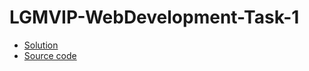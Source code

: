 # LGMVIP-WebDevelopment-Task-1

- [Solution](https://sameer-shahzada.github.io/LGMVIP-WebDevelopmentIntern-Task-1/index.html)
- [Source code](./1.Maths-Website(HTML+CSS)Project/)
